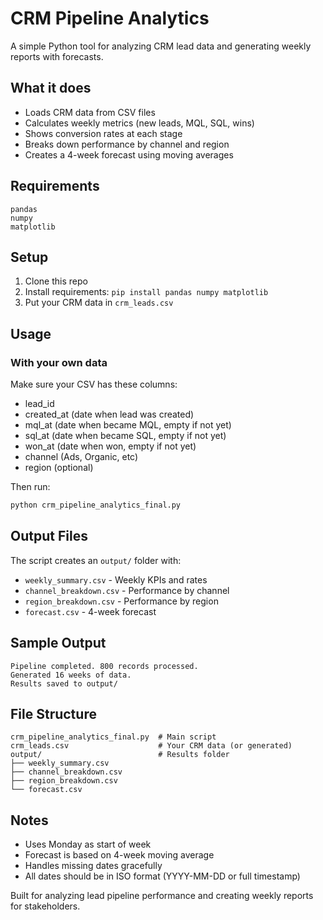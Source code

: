 # CRM Pipeline Analytics

A simple Python tool for analyzing CRM lead data and generating weekly reports with forecasts.

## What it does

- Loads CRM data from CSV files
- Calculates weekly metrics (new leads, MQL, SQL, wins)
- Shows conversion rates at each stage
- Breaks down performance by channel and region
- Creates a 4-week forecast using moving averages

## Requirements

```
pandas
numpy
matplotlib
```

## Setup

1. Clone this repo
2. Install requirements: `pip install pandas numpy matplotlib`
3. Put your CRM data in `crm_leads.csv`

## Usage

### With your own data
Make sure your CSV has these columns:
- lead_id
- created_at (date when lead was created)
- mql_at (date when became MQL, empty if not yet)
- sql_at (date when became SQL, empty if not yet)  
- won_at (date when won, empty if not yet)
- channel (Ads, Organic, etc)
- region (optional)

Then run:
```bash
python crm_pipeline_analytics_final.py
```

## Output Files

The script creates an `output/` folder with:
- `weekly_summary.csv` - Weekly KPIs and rates
- `channel_breakdown.csv` - Performance by channel
- `region_breakdown.csv` - Performance by region
- `forecast.csv` - 4-week forecast

## Sample Output

```
Pipeline completed. 800 records processed.
Generated 16 weeks of data.
Results saved to output/
```

## File Structure

```
crm_pipeline_analytics_final.py  # Main script
crm_leads.csv                    # Your CRM data (or generated)
output/                          # Results folder
├── weekly_summary.csv
├── channel_breakdown.csv  
├── region_breakdown.csv
└── forecast.csv
```

## Notes

- Uses Monday as start of week
- Forecast is based on 4-week moving average
- Handles missing dates gracefully
- All dates should be in ISO format (YYYY-MM-DD or full timestamp)

Built for analyzing lead pipeline performance and creating weekly reports for stakeholders.
